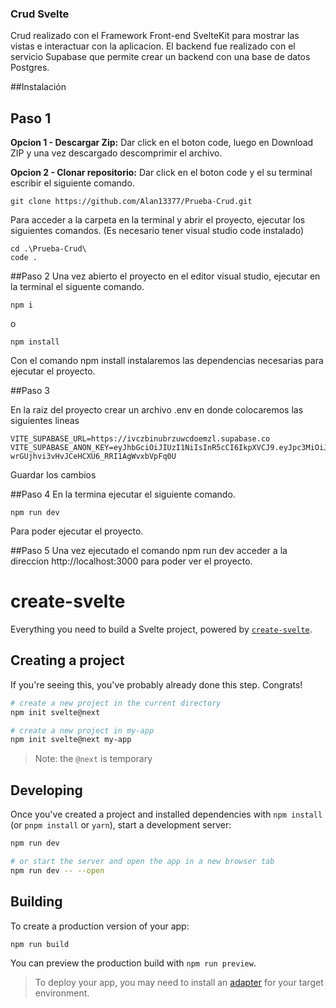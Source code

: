 ### Crud Svelte

Crud realizado con el Framework Front-end SvelteKit para mostrar las vistas e interactuar con la aplicacion.
El backend fue realizado con el servicio Supabase que permite crear un backend con una base de datos Postgres.

##Instalación

## Paso 1

**Opcion 1 - Descargar Zip:** Dar click en el boton code, luego en Download ZIP y una vez descargado descomprimir el archivo.

**Opcion 2 - Clonar repositorio:** Dar click en el boton code y el su terminal escribir el siguiente comando.

    git clone https://github.com/Alan13377/Prueba-Crud.git

Para acceder a la carpeta en la terminal y abrir el proyecto, ejecutar los siguientes comandos. (Es necesario tener visual studio code instalado)

    cd .\Prueba-Crud\
    code .

##Paso 2
Una vez abierto el proyecto en el editor visual studio,
ejecutar en la terminal el siguente comando.

    npm i

o

    npm install

Con el comando npm install instalaremos las dependencias necesarias para ejecutar el proyecto.

##Paso 3

En la raiz del proyecto crear un archivo .env en donde colocaremos las siguientes lineas

    VITE_SUPABASE_URL=https://ivczbinubrzuwcdoemzl.supabase.co
    VITE_SUPABASE_ANON_KEY=eyJhbGciOiJIUzI1NiIsInR5cCI6IkpXVCJ9.eyJpc3MiOiJzdXBhYmFzZSIsInJlZiI6Iml2Y3piaW51YnJ6dXdjZG9lbXpsIiwicm9sZSI6ImFub24iLCJpYXQiOjE2NDk4MDUxMjQsImV4cCI6MTk2NTM4MTEyNH0.lltsJ-wrGUjhvi3vHvJCeHCXU6_RRI1AgWvxbVpFq0U

Guardar los cambios

##Paso 4
En la termina ejecutar el siguiente comando.

    npm run dev

Para poder ejecutar el proyecto.

##Paso 5
Una vez ejecutado el comando npm run dev
acceder a la direccion http://localhost:3000
para poder ver el proyecto.

# create-svelte

Everything you need to build a Svelte project, powered by [`create-svelte`](https://github.com/sveltejs/kit/tree/master/packages/create-svelte).

## Creating a project

If you're seeing this, you've probably already done this step. Congrats!

```bash
# create a new project in the current directory
npm init svelte@next

# create a new project in my-app
npm init svelte@next my-app
```

> Note: the `@next` is temporary

## Developing

Once you've created a project and installed dependencies with `npm install` (or `pnpm install` or `yarn`), start a development server:

```bash
npm run dev

# or start the server and open the app in a new browser tab
npm run dev -- --open
```

## Building

To create a production version of your app:

```bash
npm run build
```

You can preview the production build with `npm run preview`.

> To deploy your app, you may need to install an [adapter](https://kit.svelte.dev/docs/adapters) for your target environment.
